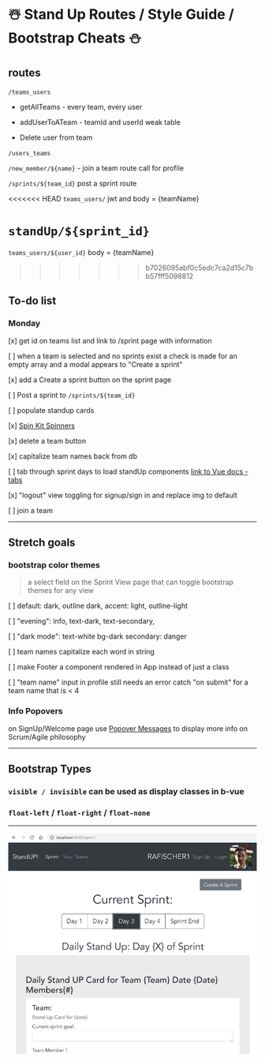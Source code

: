 # ☃️ Stand Up Routes / Style Guide / Bootstrap Cheats ⛄️

## routes

  `/teams_users`

   * getAllTeams - every team, every user

   * addUserToATeam - teamId and userId weak table

   * Delete user from team

   `/users_teams`

   `/new_member/${name}` - join a team route call for profile

   `/sprints/${team_id}` post a sprint route

<<<<<<< HEAD
   `teams_users/` jwt and body = {teamName}

   `standUp/${sprint_id}`
=======
   `teams_users/${user_id}` body = {teamName}
>>>>>>> b7026095abf0c5edc7ca2d15c7bb57fff5098812

## To-do list

### Monday

[x] get id on teams list and link to /sprint page with information

[ ] when a team is selected and no sprints exist a check is made for an empty array and a modal appears to "Create a sprint"

[x] add a Create a sprint button on the sprint page

[ ] Post a sprint to `/sprints/${team_id}`

[ ] populate standup cards

[x] [Spin Kit Spinners](https://github.com/TonPC64/vue-spinkit)

[x] delete a team button

[x] capitalize team names back from db

[ ] tab through sprint days to load standUp components [link to Vue docs - tabs](https://vuejs.org/v2/guide/components-dynamic-async.html)

[x] "logout" view toggling for signup/sign in and replace img to default 

[ ] join a team

---
## Stretch goals

### bootstrap color themes

> a select field on the Sprint View page that can toggle bootstrap themes for any view

[ ] default: dark, outline dark, accent: light, outline-light

[ ] "evening": info, text-dark, text-secondary,

[ ] "dark mode": text-white bg-dark secondary: danger

[ ] team names capitalize each word in string

[ ] make Footer a component rendered in App instead of just a class

[ ] "team name" input in profile still needs an error catch "on submit" for a team name that is < 4

### Info Popovers

on SignUp/Welcome page use [Popover Messages](https://bootstrap-vue.js.org/docs/components/popover) to display more info on Scrum/Agile philosophy

---

## Bootstrap Types

### `visible / invisible` can be used as display classes in b-vue

### `float-left` / `float-right` / `float-none` 

---

![screenshot](./src/assets/standup-dev-screenshot.png)
